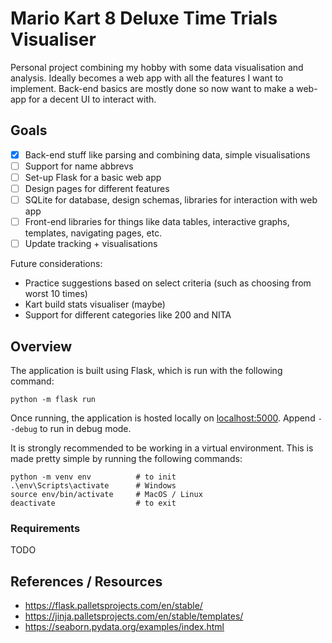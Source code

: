 # Mario Kart 8 Deluxe Time Trials Visualiser

Personal project combining my hobby with some data visualisation and analysis. 
Ideally becomes a web app with all the features I want to implement. 
Back-end basics are mostly done so now want to make a web-app for a decent UI to interact with.

## Goals
- [x] Back-end stuff like parsing and combining data, simple visualisations
- [ ] Support for name abbrevs
- [ ] Set-up Flask for a basic web app
- [ ] Design pages for different features
- [ ] SQLite for database, design schemas, libraries for interaction with web app
- [ ] Front-end libraries for things like data tables, interactive graphs, templates, navigating pages, etc.
- [ ] Update tracking + visualisations

Future considerations:
- Practice suggestions based on select criteria (such as choosing from worst 10 times)
- Kart build stats visualiser (maybe)
- Support for different categories like 200 and NITA

## Overview
The application is built using Flask, which is run with the following command:
```
python -m flask run
```
Once running, the application is hosted locally on [localhost:5000](http://127.0.0.1:5000/).
Append `--debug` to run in debug mode.

It is strongly recommended to be working in a virtual environment. This is made pretty simple by running the following commands:
```
python -m venv env          # to init
.\env\Scripts\activate      # Windows
source env/bin/activate     # MacOS / Linux
deactivate                  # to exit
```

### Requirements
TODO

## References / Resources
- https://flask.palletsprojects.com/en/stable/
- https://jinja.palletsprojects.com/en/stable/templates/
- https://seaborn.pydata.org/examples/index.html